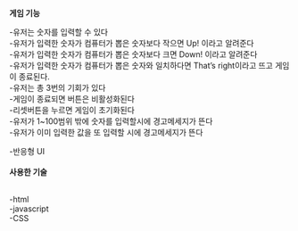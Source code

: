 <b>게임 기능</b>
<p>-유저는 숫자를 입력할 수 있다
<br>-유저가 입력한 숫자가 컴퓨터가 뽑은 숫자보다 작으면 Up! 이라고 알려준다</br>
-유저가 입력한 숫자가 컴퓨터가 뽑은 숫자보다 크면 Down! 이라고 알려준다
<br>-유저가 입력한 숫자가 컴퓨터가 뽑은 숫자와 일치하다면 That’s right이라고 뜨고 게임이 종료된다.</br>
-유저는 총 3번의 기회가 있다
<br>-게임이 종료되면 버튼은 비활성화된다</br>
-리셋버튼을 누르면 게임이 초기화된다
<br>-유저가 1~100범위 밖에 숫자를 입력할시에 경고메세지가 뜬다</br>
-유저가 이미 입력한 값을 또 입력할 시에 경고메세지가 뜬다</p>
-반응형 UI
<br></br>
<b>사용한 기술</b>
<p><br>-html</br>
-javascript
<br>-CSS</br></p>
